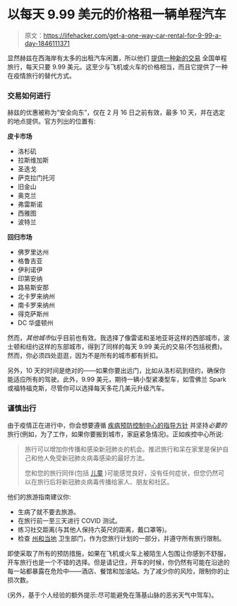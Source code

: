 # 以每天 9.99 美元的价格租一辆单程汽车

> 原文：<https://lifehacker.com/get-a-one-way-car-rental-for-9-99-a-day-1846111371>

显然赫兹在西海岸有太多的出租汽车闲置，所以他们 [提供一种新的交易](https://www.hertz.com/rentacar/rental-car-deals/one-way-west-to-east-special) 全国单程旅行，每天只要 9.99 美元。这至少与飞机或火车的价格相当，而且它提供了一种在疫情旅行的替代方式。



### **交易如何进行**

赫兹的优惠被称为“安全向东”，仅在 2 月 16 日之前有效，最多 10 天，并在选定的地点提供。官方列出的位置有:

**皮卡市场**

*   洛杉矶
*   拉斯维加斯
*   圣迭戈
*   萨克拉门托河
*   旧金山
*   奥克兰
*   弗雷斯诺
*   西雅图
*   波特兰

**回归市场**

*   佛罗里达州
*   格鲁吉亚
*   伊利诺伊
*   印第安纳
*   路易斯安那
*   北卡罗来纳州
*   南卡罗来纳州
*   得克萨斯州
*   DC 华盛顿州

然而，*其他城市*似乎目前也有效。我选择了像雷诺和圣地亚哥这样的西部城市，波士顿和纽约这样的东部城市，得到了同样的每天 9.99 美元的交易(不包括税费)。然而，你必须四处逛逛，因为不是所有的城市都有折扣。

另外，10 天的时间是绝对的——如果你要出远门，比如从洛杉矶到纽约，确保你能适应所有的驾驶。此外，9.99 美元，期待一辆小型紧凑型车，如雪佛兰 Spark 或福特福克斯，尽管你可以选择每天多花几美元升级汽车。

### **谨慎出行**

由于疫情正在进行中，你会想要遵循 [疾病预防控制中心的指导方针](https://www.cdc.gov/coronavirus/2019-ncov/travelers/travel-during-covid19.html) 并坚持*必要的*旅行(例如，为了工作，如果你要搬到城市，家庭紧急情况)。正如疾控中心所说:

> 旅行可以增加你传播和感染新冠肺炎的机会。推迟旅行和呆在家里是保护自己和他人免受新冠肺炎病毒感染的最好方法。
> 
> 您和您的旅行同伴(包括 [儿童](https://www.cdc.gov/coronavirus/2019-ncov/daily-life-coping/children/protect-children.html) )可能感觉良好，没有任何症状，但您仍然可以在旅行后将新冠肺炎病毒传播给家人、朋友和社区。

他们的旅游指南建议你:

*   生病了就不要去旅游。
*   在旅行前一至三天进行 COVID 测试。
*   练习社交距离(与其他人保持六英尺的距离，戴口罩等)。
*   检查 [州和当地](https://www.cdc.gov/coronavirus/2019-ncov/travelers/travel-planner/index.html) 卫生部门，作为您旅行计划的一部分，并遵守所有旅行限制。

即使采取了所有的预防措施，如果在飞机或火车上被陌生人包围让你感到不舒服，开车旅行也是一个不错的选择。但是请记住，开车的时候，你仍然有可能在沿途的每一站都暴露在危险中——酒店、餐馆和加油站。为了减少你的风险，限制你的止损次数。

(另外，基于个人经验的额外提示:尽可能避免在落基山脉的恶劣天气中驾车)。